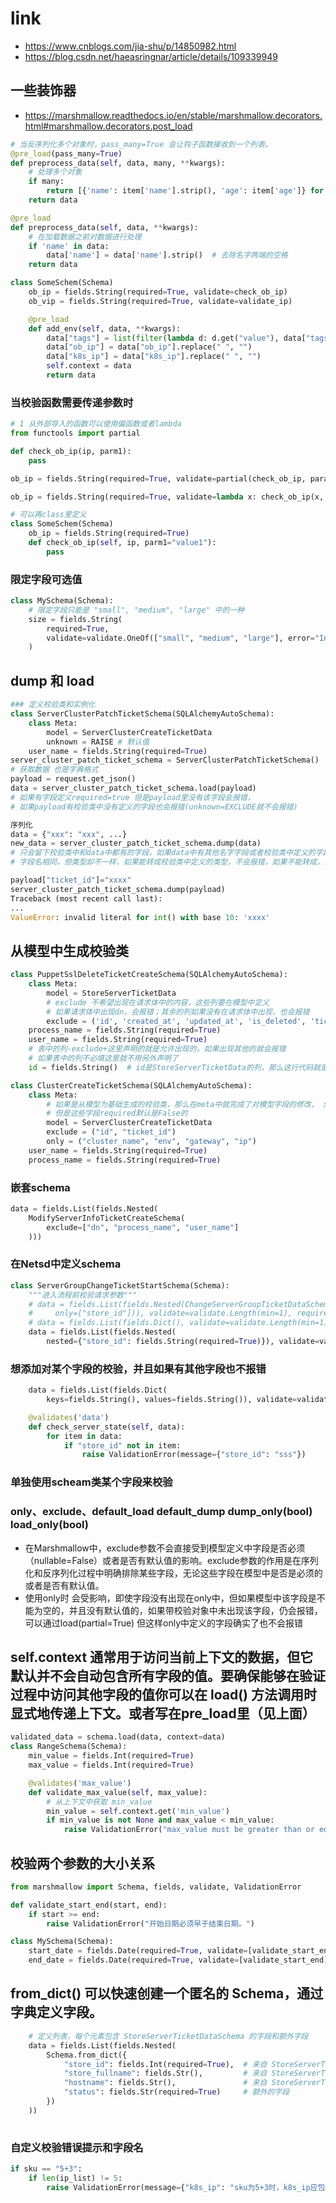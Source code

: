# link
- https://www.cnblogs.com/jia-shu/p/14850982.html
- https://blog.csdn.net/haeasringnar/article/details/109339949
  
## 一些装饰器
- https://marshmallow.readthedocs.io/en/stable/marshmallow.decorators.html#marshmallow.decorators.post_load
```py
# 当反序列化多个对象时，pass_many=True 会让钩子函数接收到一个列表。
@pre_load(pass_many=True)
def preprocess_data(self, data, many, **kwargs):
    # 处理多个对象
    if many:
        return [{'name': item['name'].strip(), 'age': item['age']} for item in data]
    return data

@pre_load
def preprocess_data(self, data, **kwargs):
    # 在加载数据之前对数据进行处理
    if 'name' in data:
        data['name'] = data['name'].strip()  # 去除名字两端的空格
    return data

class SomeSchem(Schema)
    ob_ip = fields.String(required=True, validate=check_ob_ip)
    ob_vip = fields.String(required=True, validate=validate_ip)

    @pre_load
    def add_env(self, data, **kwargs):
        data["tags"] = list(filter(lambda d: d.get("value"), data["tags"]))
        data["ob_ip"] = data["ob_ip"].replace(" ", "")
        data["k8s_ip"] = data["k8s_ip"].replace(" ", "")
        self.context = data
        return data
```
### 当校验函数需要传递参数时
```py
# 1 从外部导入的函数可以使用偏函数或者lambda
from functools import partial

def check_ob_ip(ip, parm1):
    pass

ob_ip = fields.String(required=True, validate=partial(check_ob_ip, param1="value1")

ob_ip = fields.String(required=True, validate=lambda x: check_ob_ip(x, param1="value1")

# 可以再class里定义
class SomeSchem(Schema)
    ob_ip = fields.String(required=True)
    def check_ob_ip(self, ip, parm1="value1"):
        pass
```

### 限定字段可选值
```py
class MySchema(Schema):
    # 限定字段只能是 "small", "medium", "large" 中的一种
    size = fields.String(
        required=True,
        validate=validate.OneOf(["small", "medium", "large"], error="Invalid size.")
    )
```

## dump 和 load
```py
### 定义校验类和实例化
class ServerClusterPatchTicketSchema(SQLAlchemyAutoSchema):
    class Meta:
        model = ServerClusterCreateTicketData
        unknown = RAISE # 默认值 
    user_name = fields.String(required=True)
server_cluster_patch_ticket_schema = ServerClusterPatchTicketSchema()
# 获取数据 也是字典格式
payload = request.get_json()
data = server_cluster_patch_ticket_schema.load(payload)
# 如果有字段定义required=true 但是payload里没有该字段会报错，
# 如果payload有校验类中没有定义的字段也会报错(unknown=EXCLUDE就不会报错)

序列化
data = {"xxx": "xxx", ...}
new_data = server_cluster_patch_ticket_schema.dump(data)
# 只会留下校验类中和data中都有的字段，如果data中有其他名字字段或者校验类中定义的字段在data中没有，都不会报错
# 字段名相同，但类型却不一样，如果能转成校验类中定义的类型，不会报错，如果不能转成，会报类型转化错误

payload["ticket_id"]="xxxx"
server_cluster_patch_ticket_schema.dump(payload)
Traceback (most recent call last):
...
ValueError: invalid literal for int() with base 10: 'xxxx'
```
## 从模型中生成校验类
```py
class PuppetSslDeleteTicketCreateSchema(SQLAlchemyAutoSchema):
    class Meta:
        model = StoreServerTicketData
        # exclude 不希望出现在请求体中的内容，这些列要在模型中定义
        # 如果请求体中出现dn，会报错；其余的列如果没有在请求体中出现，也会报错
        exclude = ('id', 'created_at', 'updated_at', 'is_deleted', 'ticket_id', "dn")
    process_name = fields.String(required=True) 
    user_name = fields.String(required=True)
    # 表中的列-exclude+这里声明的就是允许出现的，如果出现其他的就会报错
    # 如果表中的列不必填这里就不用另外声明了
    id = fields.String()  # id是StoreServerTicketData的列，那么这行代码就是多余的，写不写就一个样子

class ClusterCreateTicketSchema(SQLAlchemyAutoSchema):
    class Meta:
        # 如果是从模型为基础生成的校验类，那么在meta中就完成了对模型字段的修改， 外面的字段应该和表没关系
        # 但是这些字段required默认是False的
        model = ServerClusterCreateTicketData
        exclude = ("id", "ticket_id")
        only = ("cluster_name", "env", "gateway", "ip")
    user_name = fields.String(required=True)
    process_name = fields.String(required=True)
```


### 嵌套schema
```py
data = fields.List(fields.Nested(
    ModifyServerInfoTicketCreateSchema(
        exclude=["dn", "process_name", "user_name"]
    )))
```
### 在Netsd中定义schema
```py
class ServerGroupChangeTicketStartSchema(Schema):
    """进入流程前校验请求参数"""
    # data = fields.List(fields.Nested(ChangeServerGroupTicketDataSchema(
    #     only=["store_id"])), validate=validate.Length(min=1), required=True)
    # data = fields.List(fields.Dict(), validate=validate.Length(min=1), required=True)
    data = fields.List(fields.Nested(
        nested={"store_id": fields.String(required=True)}), validate=validate.Length(min=1), required=True)
```
### 想添加对某个字段的校验，并且如果有其他字段也不报错
```py
    data = fields.List(fields.Dict(
        keys=fields.String(), values=fields.String()), validate=validate.Length(min=1), required=True)

    @validates('data')
    def check_server_state(self, data):
        for item in data:
            if "store_id" not in item:
                raise ValidationError(message={"store_id": "sss"})
```
### 单独使用scheam类某个字段来校验

### only、exclude、default_load default_dump dump_only(bool) load_only(bool)
- 在Marshmallow中，exclude参数不会直接受到模型定义中字段是否必须（nullable=False）或者是否有默认值的影响。exclude参数的作用是在序列化和反序列化过程中明确排除某些字段，无论这些字段在模型中是否是必须的或者是否有默认值。
- 使用only时 会受影响，即使字段没有出现在only中，但如果模型中该字段是不能为空的，并且没有默认值的，如果带校验对象中未出现该字段，仍会报错，可以通过load(partial=True) 但这样only中定义的字段确实了也不会报错

## self.context 通常用于访问当前上下文的数据，但它默认并不会自动包含所有字段的值。要确保能够在验证过程中访问其他字段的值你可以在 load() 方法调用时显式地传递上下文。或者写在pre_load里（见上面）
```py
validated_data = schema.load(data, context=data)
class RangeSchema(Schema):
    min_value = fields.Int(required=True)
    max_value = fields.Int(required=True)

    @validates('max_value')
    def validate_max_value(self, max_value):
        # 从上下文中获取 min_value
        min_value = self.context.get('min_value')
        if min_value is not None and max_value < min_value:
            raise ValidationError("max_value must be greater than or equal to min_value.")


```
## 校验两个参数的大小关系
```py
from marshmallow import Schema, fields, validate, ValidationError

def validate_start_end(start, end):
    if start >= end:
        raise ValidationError("开始日期必须早于结束日期。")

class MySchema(Schema):
    start_date = fields.Date(required=True, validate=[validate_start_end])
    end_date = fields.Date(required=True, validate=[validate_start_end])
```
## from_dict() 可以快速创建一个匿名的 Schema，通过字典定义字段。
```py
    # 定义列表，每个元素包含 StoreServerTicketDataSchema 的字段和额外字段
    data = fields.List(fields.Nested(
        Schema.from_dict({
            "store_id": fields.Int(required=True),  # 来自 StoreServerTicketDataSchema
            "store_fullname": fields.Str(),         # 来自 StoreServerTicketDataSchema
            "hostname": fields.Str(),               # 来自 StoreServerTicketDataSchema
            "status": fields.Str(required=True)     # 额外的字段
        })
    ))
    
```

### 自定义校验错误提示和字段名
```py
if sku == "5+3":
    if len(ip_list) != 5:
        raise ValidationError(message={"k8s_ip": "sku为5+3时，k8s_ip应包含使用英文逗号分隔的5个不同ip"})
```

